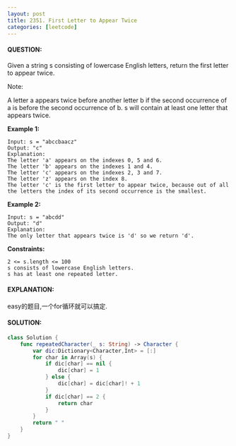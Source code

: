 ```yaml
---
layout: post
title: 2351. First Letter to Appear Twice
categories: [leetcode]
---
```

#### QUESTION:
Given a string s consisting of lowercase English letters, return the first letter to appear twice.

Note:

A letter a appears twice before another letter b if the second occurrence of a is before the second occurrence of b.
s will contain at least one letter that appears twice.
 

__Example 1:__
```
Input: s = "abccbaacz"
Output: "c"
Explanation:
The letter 'a' appears on the indexes 0, 5 and 6.
The letter 'b' appears on the indexes 1 and 4.
The letter 'c' appears on the indexes 2, 3 and 7.
The letter 'z' appears on the index 8.
The letter 'c' is the first letter to appear twice, because out of all the letters the index of its second occurrence is the smallest.
```
__Example 2:__
```
Input: s = "abcdd"
Output: "d"
Explanation:
The only letter that appears twice is 'd' so we return 'd'.
```
 

__Constraints:__
```
2 <= s.length <= 100
s consists of lowercase English letters.
s has at least one repeated letter.
```
#### EXPLANATION:

easy的题目,一个for循环就可以搞定.

#### SOLUTION:
```swift
class Solution {
    func repeatedCharacter(_ s: String) -> Character {
        var dic:Dictionary<Character,Int> = [:]
        for char in Array(s) {
            if dic[char] == nil {
                dic[char] = 1
            } else {
                dic[char] = dic[char]! + 1
            }
            if dic[char] == 2 {
                return char
            }
        }
        return " "
    }
}
```
